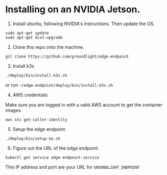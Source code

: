 # Installing on an NVIDIA Jetson.

1) Install ubuntu, following NVIDIA's instructions.  Then update the OS.

```
sudo apt-get update
sudo apt-get dist-upgrade
```

2) Clone this repo onto the machine.

```
git clone https://github.com/groundlight/edge-endpoint
```

3) Install k3s

```
./deploy/bin/install-k3s.sh
```

or run `~/edge-endpoint/deploy/bin/install-k3s.sh`

4) AWS credentials

Make sure you are logged in with a valid AWS account to get the container images.

```
aws sts get-caller-identity
```


5) Setup the edge endpoint.

```
./deploy/bin/setup-ee.sh
```

6) Figure out the URL of the edge endpoint.

```
kubectl get service edge-endpoint-service
```

This IP address and port are your URL for `GROUNDLIGHT_ENDPOINT`